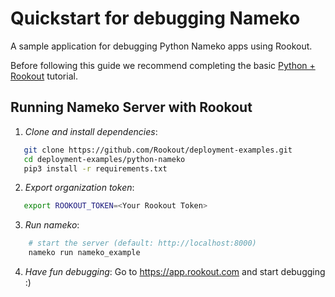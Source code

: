 
# Quickstart for debugging Nameko

A sample application for debugging Python Nameko apps using Rookout.

Before following this guide we recommend completing the basic [Python + Rookout](https://github.com/Rookout/tutorial-python) tutorial.

## Running Nameko Server with Rookout

1. *Clone and install dependencies*:
 ```bash
    git clone https://github.com/Rookout/deployment-examples.git
    cd deployment-examples/python-nameko
    pip3 install -r requirements.txt
```

2. *Export organization token*:
 ```bash
 	export ROOKOUT_TOKEN=<Your Rookout Token>
```

3. *Run nameko*:
```bash
    # start the server (default: http://localhost:8000)
    nameko run nameko_example
```

4. *Have fun debugging*:
	Go to https://app.rookout.com and start debugging :)


[Python + Rookout]: https://docs.rookout.com/docs/sdk-setup.html

